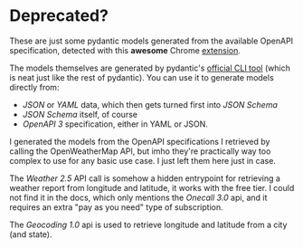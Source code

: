# Deprecated? 

These are just some pydantic models generated from the available OpenAPI specification, detected with this **awesome** Chrome [extension](https://github.com/AndrewWalsh/openapi-devtools). 

The models themselves are generated by pydantic's [official CLI tool](https://docs.pydantic.dev/latest/integrations/datamodel_code_generator/) (which is neat just like the rest of pydantic). 
You can use it to generate models directly from: 

+ *JSON* or *YAML* data, which then gets turned first into *JSON Schema* 
+ *JSON Schema* itself, of course
+ *OpenAPI 3* specification, either in YAML or JSON. 

I generated the models from the OpenAPI specifications I retrieved by calling the OpenWeatherMap API, but imho they're practically way too complex to use for any basic use case. 
I just left them here just in case. 

The *Weather 2.5* API call is somehow a hidden entrypoint for retrieving a weather report from longitude and latitude, it works with the free tier. I could not find it in the docs, which only mentions the *Onecall 3.0* api, and it requires an extra "pay as you need" type of subscription. 

The *Geocoding 1.0* api is used to retrieve longitude and latitude from a city (and state). 